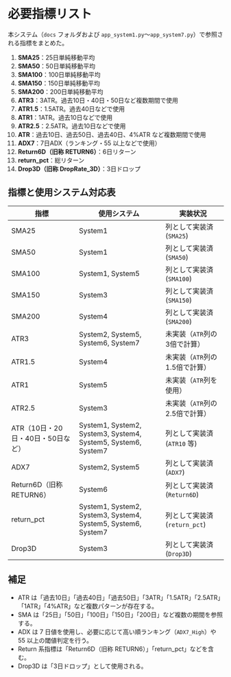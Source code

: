 # 必要指標リスト

本システム（`docs` フォルダおよび `app_system1.py`〜`app_system7.py`）で参照される指標をまとめた。

1. **SMA25**：25日単純移動平均
2. **SMA50**：50日単純移動平均
3. **SMA100**：100日単純移動平均
4. **SMA150**：150日単純移動平均
5. **SMA200**：200日単純移動平均
6. **ATR3**：3ATR。過去10日・40日・50日など複数期間で使用
7. **ATR1.5**：1.5ATR。過去40日などで使用
8. **ATR1**：1ATR。過去10日などで使用
9. **ATR2.5**：2.5ATR。過去10日などで使用
10. **ATR**：過去10日、過去50日、過去40日、4%ATR など複数期間で使用
11. **ADX7**：7日ADX（ランキング・55 以上などで使用）
12. **Return6D（旧称 RETURN6）**：6日リターン
13. **return_pct**：総リターン
14. **Drop3D（旧称 DropRate_3D）**：3日ドロップ

## 指標と使用システム対応表

| 指標 | 使用システム | 実装状況 |
| --- | --- | --- |
| SMA25 | System1 | 列として実装済 (`SMA25`) |
| SMA50 | System1 | 列として実装済 (`SMA50`) |
| SMA100 | System1, System5 | 列として実装済 (`SMA100`) |
| SMA150 | System3 | 列として実装済 (`SMA150`) |
| SMA200 | System4 | 列として実装済 (`SMA200`) |
| ATR3 | System2, System5, System6, System7 | 未実装（`ATR`列の3倍で計算） |
| ATR1.5 | System4 | 未実装（`ATR`列の1.5倍で計算） |
| ATR1 | System5 | 未実装（`ATR`列を使用） |
| ATR2.5 | System3 | 未実装（`ATR`列の2.5倍で計算） |
| ATR（10日・20日・40日・50日など） | System1, System2, System3, System4, System5, System6, System7 | 列として実装済 (`ATR10` 等) |
| ADX7 | System2, System5 | 列として実装済 (`ADX7`) |
| Return6D（旧称 RETURN6） | System6 | 列として実装済 (`Return6D`) |
| return_pct | System1, System2, System3, System4, System5, System6, System7 | 列として実装済 (`return_pct`) |
| Drop3D | System3 | 列として実装済 (`Drop3D`) |

## 補足

- ATR は「過去10日」「過去40日」「過去50日」「3ATR」「1.5ATR」「2.5ATR」「1ATR」「4%ATR」など複数パターンが存在する。
- SMA は「25日」「50日」「100日」「150日」「200日」など複数の期間を参照する。
- ADX は 7 日値を使用し、必要に応じて高い順ランキング（`ADX7_High`）や 55 以上の閾値判定を行う。
- Return 系指標は「Return6D（旧称 RETURN6）」「return_pct」などを含む。
- Drop3D は「3日ドロップ」として使用される。
